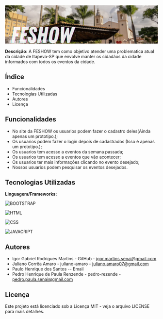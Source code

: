 ![alt text](assets/img/capa/FESHOW.png)

**Descrição:**
A FESHOW tem como objetivo atender uma problematica atual da cidade de Itapeva-SP que envolve manter os cidadãos da cidade informados com todos os eventos da cidade.
## Índice
- Funcionalidades
- Tecnologias Utilizadas
- Autores
- Licença
## Funcionalidades
 - No site da FESHOW os usuarios podem fazer o cadastro deles(Ainda apenas um prototipo.);
 - Os usuarios podem fazer o login depois de cadastrados (Isso é apenas um prototipo.);
 - Os usuarios tem acesso a eventos da semana passada;
 - Os usuarios tem acesso a eventos que vão acontecer;
 - Os usuarios ter mais informações clicando no evento desejado;
 - Nossos usuarios podem pesquisar os eventos desejados.
## Tecnologias Utilizadas
**Linguagem/Frameworks:**

 ![BOOTSTRAP](https://img.shields.io/badge/Bootstrap-563D7C?style=for-the-badge&logo=bootstrap&logoColor=white)
 
 ![HTML](https://img.shields.io/badge/HTML5-E34F26?style=for-the-badge&logo=html5&logoColor=white)

 ![CSS](https://img.shields.io/badge/CSS3-1572B6?style=for-the-badge&logo=css3&logoColor=white)
 
 ![JAVACRIPT](https://img.shields.io/badge/JavaScript-323330?style=for-the-badge&logo=javascript&logoColor=F7DF1E)
## Autores
- Igor Gabriel Rodrigues Martins - GitHub - igor.martins.senai@gmail.com
- Juliano Corrêa Amaro - juliano-amaro - juliano.amaro07@gmail.com
- Paulo Henrique dos Santos -- Email
- Pedro Henrique de Paula Renzende - pedro-rezende - pedro.paula.senai@gmail.com

## Licença
Este projeto está licenciado sob a Licença MIT - veja o arquivo LICENSE para mais detalhes.
